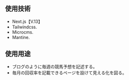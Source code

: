 ## 使用技術
- Next.js【V.13】  
- Tailwindcss. 
- Microcms. 
- Mantine. 

## 使用用途
- ブログのように毎週の競馬予想を記述する。  
- 毎月の回収率を記載できるページを設けて見える化を図る。
